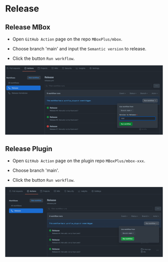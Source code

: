 # Release

## Release MBox

- Open `GitHub Action` page on the repo `MBoxPlus/mbox`.

- Choose branch 'main' and input the `Semantic version` to release. 

- Click the button `Run workflow`.

![img_1.png](img_1.png)

## Release Plugin

- Open `GitHub Action` page on the plugin repo `MBoxPlus/mbox-xxx`.

- Choose branch 'main'.

- Click the button `Run workflow`.

![img.png](img.png)
